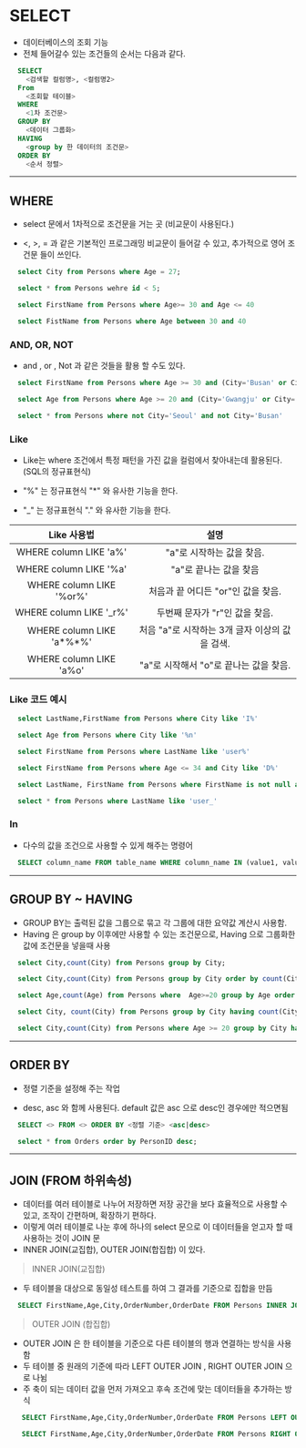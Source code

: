 # SELECT

- 데이터베이스의 조회 기능
- 전체 들어갈수 있는 조건들의 순서는 다음과 같다.

```SQL
  SELECT
    <검색할 컬럼명>, <컬럼명2>
  From
    <조회할 테이블>
  WHERE
    <1차 조건문>
  GROUP BY
    <데이터 그룹화>
  HAVING
    <group by 한 데이터의 조건문>
  ORDER BY
    <순서 정렬>

```

---

## WHERE

- select 문에서 1차적으로 조건문을 거는 곳 (비교문이 사용된다.)

- <, >, = 과 같은 기본적인 프로그래밍 비교문이 들어갈 수 있고, 추가적으로 영어 조건문 들이 쓰인다.

```sql
  select City from Persons where Age = 27;

  select * from Persons wehre id < 5;

  select FirstName from Persons where Age>= 30 and Age <= 40

  select FistName from Persons where Age between 30 and 40
```

### AND, OR, NOT

- and , or , Not 과 같은 것들을 활용 할 수도 있다.

```sql
  select FirstName from Persons where Age >= 30 and (City='Busan' or City='Suwon')

  select Age from Persons where Age >= 20 and (City='Gwangju' or City='Daegu')

  select * from Persons where not City='Seoul' and not City='Busan'
```

### Like

- Like는 where 조건에서 특정 패턴을 가진 값을 컬럼에서 찾아내는데 활용된다. (SQL의 정규표현식)

- "%" 는 정규표현식 "\*" 와 유사한 기능을 한다.

- "\_" 는 정규표현식 "." 와 유사한 기능을 한다.

<Center>

|        Like 사용법        |                      설명                      |
| :-----------------------: | :--------------------------------------------: |
|  WHERE column LIKE 'a%'   |           "a"로 시작하는 값을 찾음.            |
|  WHERE column LIKE '%a'   |             "a"로 끝나는 값을 찾음             |
| WHERE column LIKE '%or%'  |       처음과 끝 어디든 "or"인 값을 찾음.       |
| WHERE column LIKE '\_r%'  |         두번째 문자가 "r"인 값을 찾음.         |
| WHERE column LIKE 'a*%*%' | 처음 "a"로 시작하는 3개 글자 이상의 값을 검색. |
|  WHERE column LIKE 'a%o'  |     "a"로 시작해서 "o"로 끝나는 값을 찾음.     |

</Center>

### Like 코드 예시

```sql
  select LastName,FirstName from Persons where City like 'I%'

  select Age from Persons where City like '%n'

  select FirstName from Persons where LastName like 'user%'

  select FirstName from Persons where Age <= 34 and City like 'D%'

  select LastName, FirstName from Persons where FirstName is not null and (City like 'G%' or City like 'S%')

  select * from Persons where LastName like 'user_'
```

### In

- 다수의 값을 조건으로 사용할 수 있게 해주는 명령어

```sql
  SELECT column_name FROM table_name WHERE column_name IN (value1, value2, value3,...)
```

---

## GROUP BY ~ HAVING

- GROUP BY는 출력된 값을 그룹으로 묶고 각 그룹에 대한 요약값 계산시 사용함.
- Having 은 group by 이후에만 사용할 수 있는 조건문으로, Having 으로 그룹화한 값에 조건문을 넣을때 사용

```sql
  select City,count(City) from Persons group by City;

  select City,count(City) from Persons group by City order by count(City) desc;

  select Age,count(Age) from Persons where  Age>=20 group by Age order by Age desc;

  select City, count(City) from Persons group by City having count(City)>=3;

  select City,count(City) from Persons where Age >= 20 group by City having  count(City)>=2 and count(City)<5;
```

---

## ORDER BY

- 정렬 기준을 설정해 주는 작업

- desc, asc 와 함께 사용된다. default 값은 asc 으로 desc인 경우에만 적으면됨

```sql
  SELECT <> FROM <> ORDER BY <정렬 기준> <asc|desc>

  select * from Orders order by PersonID desc;

```

---

## JOIN (FROM 하위속성)

- 데이터를 여러 테이블로 나누어 저장하면 저장 공간을 보다 효율적으로 사용할 수 있고, 조작이 간편하며, 확장하기 편하다.
- 이렇게 여러 테이블로 나눈 후에 하나의 select 문으로 이 데이터들을 얻고자 할 때 사용하는 것이 JOIN 문
- INNER JOIN(교집합), OUTER JOIN(합집합) 이 있다.

> INNER JOIN(교집합)

- 두 테이블을 대상으로 동일성 테스트를 하여 그 결과를 기준으로 집합을 만듬

```sql
  SELECT FirstName,Age,City,OrderNumber,OrderDate FROM Persons INNER JOIN Orders on Persons.ID=Orders.PersonID;
```

> OUTER JOIN (합집합)

- OUTER JOIN 은 한 테이블을 기준으로 다른 테이블의 행과 연결하는 방식을 사용함
- 두 테이블 중 원래의 기준에 따라 LEFT OUTER JOIN , RIGHT OUTER JOIN 으로 나뉨
- 주 축이 되는 데이터 값을 먼저 가져오고 후속 조건에 맞는 데이터들을 추가하는 방식

```SQL
   SELECT FirstName,Age,City,OrderNumber,OrderDate FROM Persons LEFT OUTER JOIN Orders on Persons.ID=Orders.PersonID;

   SELECT FirstName,Age,City,OrderNumber,OrderDate FROM Persons RIGHT OUTER JOIN Orders on Persons.ID=Orders.PersonID;
```
